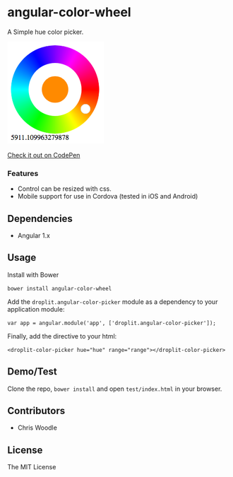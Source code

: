 # angular-color-wheel
A Simple hue color picker.

![demo](./test/demo.png)

[Check it out on CodePen](https://codepen.io/chriswoodle/pen/MEbqbj)

### Features
* Control can be resized with css.
* Mobile support for use in Cordova (tested in iOS and Android)


## Dependencies
* Angular 1.x
## Usage
Install with Bower
```
bower install angular-color-wheel
```
Add the `droplit.angular-color-picker` module as a dependency to your application module:

```
var app = angular.module('app', ['droplit.angular-color-picker']);
```
Finally, add the directive to your html:
```
<droplit-color-picker hue="hue" range="range"></droplit-color-picker>
```

## Demo/Test
Clone the repo, `bower install` and open `test/index.html` in your browser.

## Contributors
* Chris Woodle
## License
The MIT License